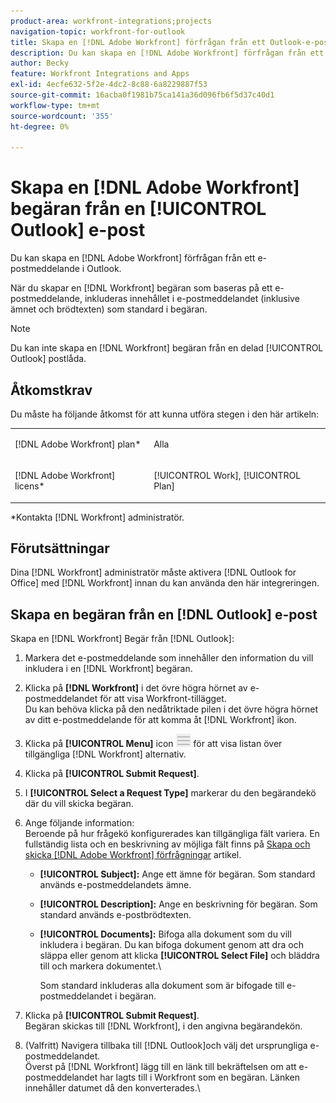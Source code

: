 ```yaml
---
product-area: workfront-integrations;projects
navigation-topic: workfront-for-outlook
title: Skapa en [!DNL Adobe Workfront] förfrågan från ett Outlook-e-postmeddelande
description: Du kan skapa en [!DNL Adobe Workfront] förfrågan från ett e-postmeddelande i Outlook.
author: Becky
feature: Workfront Integrations and Apps
exl-id: 4ecfe632-5f2e-4dc2-8c88-6a8229887f53
source-git-commit: 16acba0f1981b75ca141a36d096fb6f5d37c40d1
workflow-type: tm+mt
source-wordcount: '355'
ht-degree: 0%

---
```


# Skapa en [!DNL Adobe Workfront] begäran från en [!UICONTROL Outlook] e-post

Du kan skapa en [!DNL Adobe Workfront] förfrågan från ett e-postmeddelande i Outlook.

När du skapar en [!DNL Workfront] begäran som baseras på ett e-postmeddelande, inkluderas innehållet i e-postmeddelandet (inklusive ämnet och brödtexten) som standard i begäran.

>[!NOTE]
>
>Du kan inte skapa en [!DNL Workfront] begäran från en delad [!UICONTROL Outlook] postlåda.

## Åtkomstkrav

Du måste ha följande åtkomst för att kunna utföra stegen i den här artikeln:

<table style="table-layout:auto"> 
 <col> 
 <col> 
 <tbody> 
  <tr> 
   <td role="rowheader">[!DNL Adobe Workfront] plan*</td> 
   <td> <p>Alla</p> </td> 
  </tr> 
  <tr> 
   <td role="rowheader">[!DNL Adobe Workfront] licens*</td> 
   <td> <p>[!UICONTROL Work], [!UICONTROL Plan]</p> </td> 
  </tr> 
 </tbody> 
</table>

&#42;Kontakta [!DNL Workfront] administratör.

## Förutsättningar

Dina [!DNL Workfront] administratör måste aktivera [!DNL Outlook for Office] med [!DNL Workfront] innan du kan använda den här integreringen.

## Skapa en begäran från en [!DNL Outlook] e-post

Skapa en [!DNL Workfront] Begär från [!DNL Outlook]:

1. Markera det e-postmeddelande som innehåller den information du vill inkludera i en [!DNL Workfront] begäran.
1. Klicka på **[!DNL Workfront]** i det övre högra hörnet av e-postmeddelandet för att visa Workfront-tillägget.\
   Du kan behöva klicka på den nedåtriktade pilen i det övre högra hörnet av ditt e-postmeddelande för att komma åt [!DNL Workfront] ikon.

1. Klicka på **[!UICONTROL Menu]** icon ![o365_addin_menu2_icon.png](assets/o365-addin-menu2-icon.png) för att visa listan över tillgängliga [!DNL Workfront] alternativ.

1. Klicka på **[!UICONTROL Submit Request]**.
1. I **[!UICONTROL Select a Request Type]** markerar du den begärandekö där du vill skicka begäran.

1. Ange följande information:\
   Beroende på hur frågekö konfigurerades kan tillgängliga fält variera. En fullständig lista och en beskrivning av möjliga fält finns på [Skapa och skicka [!DNL Adobe Workfront] förfrågningar](../../manage-work/requests/create-requests/create-submit-requests.md) artikel.

   * **[!UICONTROL Subject]:** Ange ett ämne för begäran. Som standard används e-postmeddelandets ämne.
   * **[!UICONTROL Description]:** Ange en beskrivning för begäran. Som standard används e-postbrödtexten.
   * **[!UICONTROL Documents]:** Bifoga alla dokument som du vill inkludera i begäran. Du kan bifoga dokument genom att dra och släppa eller genom att klicka **[!UICONTROL Select File]** och bläddra till och markera dokumentet.\

      Som standard inkluderas alla dokument som är bifogade till e-postmeddelandet i begäran.

1. Klicka på **[!UICONTROL Submit Request]**.\
   Begäran skickas till [!DNL Workfront], i den angivna begärandekön.

1. (Valfritt) Navigera tillbaka till [!DNL Outlook]och välj det ursprungliga e-postmeddelandet.\
   Överst på [!DNL Workfront] lägg till en länk till bekräftelsen om att e-postmeddelandet har lagts till i Workfront som en begäran. Länken innehåller datumet då den konverterades.\
